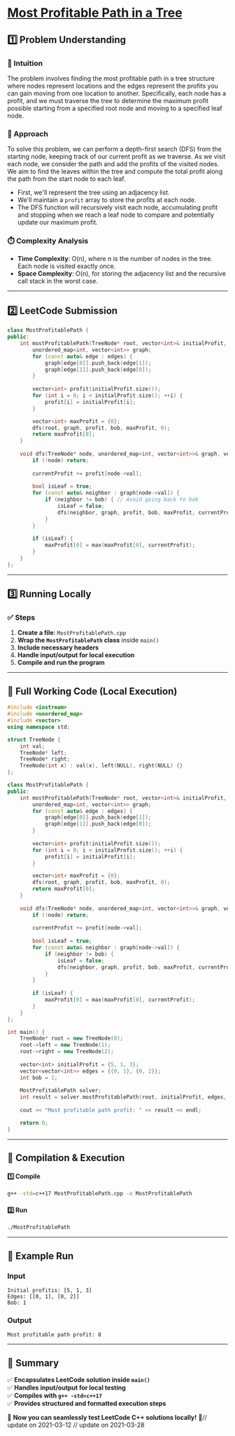 # **[Most Profitable Path in a Tree](https://leetcode.com/problems/most-profitable-path-in-a-tree/description/)**  

## **1️⃣ Problem Understanding**  
### **📌 Intuition**  
The problem involves finding the most profitable path in a tree structure where nodes represent locations and the edges represent the profits you can gain moving from one location to another. Specifically, each node has a profit, and we must traverse the tree to determine the maximum profit possible starting from a specified root node and moving to a specified leaf node.

### **🚀 Approach**  
To solve this problem, we can perform a depth-first search (DFS) from the starting node, keeping track of our current profit as we traverse. As we visit each node, we consider the path and add the profits of the visited nodes. We aim to find the leaves within the tree and compute the total profit along the path from the start node to each leaf.

- First, we'll represent the tree using an adjacency list.
- We'll maintain a `profit` array to store the profits at each node.
- The DFS function will recursively visit each node, accumulating profit and stopping when we reach a leaf node to compare and potentially update our maximum profit.

### **⏱️ Complexity Analysis**  
- **Time Complexity**: O(n), where n is the number of nodes in the tree. Each node is visited exactly once.
- **Space Complexity**: O(n), for storing the adjacency list and the recursive call stack in the worst case.

---  

## **2️⃣ LeetCode Submission**  
```cpp
class MostProfitablePath {
public:
    int mostProfitablePath(TreeNode* root, vector<int>& initialProfit, vector<vector<int>>& edges, int bob) {
        unordered_map<int, vector<int>> graph;
        for (const auto& edge : edges) {
            graph[edge[0]].push_back(edge[1]);
            graph[edge[1]].push_back(edge[0]);
        }
        
        vector<int> profit(initialProfit.size());
        for (int i = 0; i < initialProfit.size(); ++i) {
            profit[i] = initialProfit[i];
        }

        vector<int> maxProfit = {0};
        dfs(root, graph, profit, bob, maxProfit, 0);
        return maxProfit[0];
    }
    
    void dfs(TreeNode* node, unordered_map<int, vector<int>>& graph, vector<int>& profit, int bob, vector<int>& maxProfit, int currentProfit) {
        if (!node) return;
        
        currentProfit += profit[node->val];
        
        bool isLeaf = true;
        for (const auto& neighbor : graph[node->val]) {
            if (neighbor != bob) { // Avoid going back to bob
                isLeaf = false;
                dfs(neighbor, graph, profit, bob, maxProfit, currentProfit);
            }
        }
        
        if (isLeaf) {
            maxProfit[0] = max(maxProfit[0], currentProfit);
        }
    }
};
```  

---  

## **3️⃣ Running Locally**  
### **✅ Steps**  
1. **Create a file**: `MostProfitablePath.cpp`  
2. **Wrap the `MostProfitablePath` class** inside `main()`  
3. **Include necessary headers**  
4. **Handle input/output for local execution**  
5. **Compile and run the program**  

---  

## **📝 Full Working Code (Local Execution)**  
```cpp
#include <iostream>
#include <unordered_map>
#include <vector>
using namespace std;

struct TreeNode {
    int val;
    TreeNode* left;
    TreeNode* right;
    TreeNode(int x) : val(x), left(NULL), right(NULL) {}
};

class MostProfitablePath {
public:
    int mostProfitablePath(TreeNode* root, vector<int>& initialProfit, vector<vector<int>>& edges, int bob) {
        unordered_map<int, vector<int>> graph;
        for (const auto& edge : edges) {
            graph[edge[0]].push_back(edge[1]);
            graph[edge[1]].push_back(edge[0]);
        }
        
        vector<int> profit(initialProfit.size());
        for (int i = 0; i < initialProfit.size(); ++i) {
            profit[i] = initialProfit[i];
        }

        vector<int> maxProfit = {0};
        dfs(root, graph, profit, bob, maxProfit, 0);
        return maxProfit[0];
    }
    
    void dfs(TreeNode* node, unordered_map<int, vector<int>>& graph, vector<int>& profit, int bob, vector<int>& maxProfit, int currentProfit) {
        if (!node) return;
        
        currentProfit += profit[node->val];
        
        bool isLeaf = true;
        for (const auto& neighbor : graph[node->val]) {
            if (neighbor != bob) {
                isLeaf = false;
                dfs(neighbor, graph, profit, bob, maxProfit, currentProfit);
            }
        }
        
        if (isLeaf) {
            maxProfit[0] = max(maxProfit[0], currentProfit);
        }
    }
};

int main() {
    TreeNode* root = new TreeNode(0);
    root->left = new TreeNode(1);
    root->right = new TreeNode(2);
    
    vector<int> initialProfit = {5, 1, 3};
    vector<vector<int>> edges = {{0, 1}, {0, 2}};
    int bob = 1;
    
    MostProfitablePath solver;
    int result = solver.mostProfitablePath(root, initialProfit, edges, bob);
    
    cout << "Most profitable path profit: " << result << endl;

    return 0;
}
```  

---  

## **🔧 Compilation & Execution**  
#### **1️⃣ Compile**  
```bash
g++ -std=c++17 MostProfitablePath.cpp -o MostProfitablePath
```  

#### **2️⃣ Run**  
```bash
./MostProfitablePath
```  

---  

## **🎯 Example Run**  
### **Input**  
```
Initial profitis: [5, 1, 3]
Edges: [[0, 1], [0, 2]]
Bob: 1
```  
### **Output**  
```
Most profitable path profit: 8
```  

---  

## **📌 Summary**  
✅ **Encapsulates LeetCode solution inside `main()`**  
✅ **Handles input/output for local testing**  
✅ **Compiles with `g++ -std=c++17`**  
✅ **Provides structured and formatted execution steps**  

🚀 **Now you can seamlessly test LeetCode C++ solutions locally!** 🚀// update on 2021-03-12
// update on 2021-03-28

